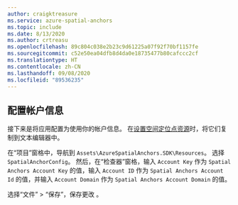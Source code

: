 ```yaml
---
author: craigktreasure
ms.service: azure-spatial-anchors
ms.topic: include
ms.date: 8/13/2020
ms.author: crtreasu
ms.openlocfilehash: 89c804c038e2b23c9d61225a07f92f70bf1157fe
ms.sourcegitcommit: c52e50ea04dfb8d4da0e18735477b80cafccc2cf
ms.translationtype: HT
ms.contentlocale: zh-CN
ms.lasthandoff: 09/08/2020
ms.locfileid: "89536235"
---
```

## <a name="configure-the-account-information"></a>配置帐户信息

接下来是将应用配置为使用你的帐户信息。 在[设置空间定位点资源](#create-a-spatial-anchors-resource)时，将它们复制到文本编辑器中。

在“项目”窗格中，导航到 `Assets\AzureSpatialAnchors.SDK\Resources`。 选择 `SpatialAnchorConfig`。 然后，在“检查器”窗格，输入 `Account Key` 作为 `Spatial Anchors Account Key` 的值，输入 `Account ID` 作为 `Spatial Anchors Account Id` 的值，并输入 `Account Domain` 作为 `Spatial Anchors Account Domain` 的值。

选择“文件” > “保存”，保存更改 。

